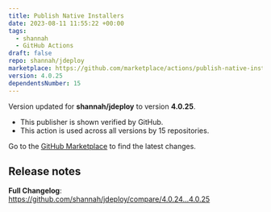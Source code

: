 ```yaml
---
title: Publish Native Installers
date: 2023-08-11 11:55:22 +00:00
tags:
  - shannah
  - GitHub Actions
draft: false
repo: shannah/jdeploy
marketplace: https://github.com/marketplace/actions/publish-native-installers
version: 4.0.25
dependentsNumber: 15
---
```



Version updated for **shannah/jdeploy** to version **4.0.25**.
- This publisher is shown verified by GitHub.
- This action is used across all versions by 15 repositories.

Go to the [GitHub Marketplace](https://github.com/marketplace/actions/publish-native-installers) to find the latest changes.

## Release notes

**Full Changelog**: https://github.com/shannah/jdeploy/compare/4.0.24...4.0.25
